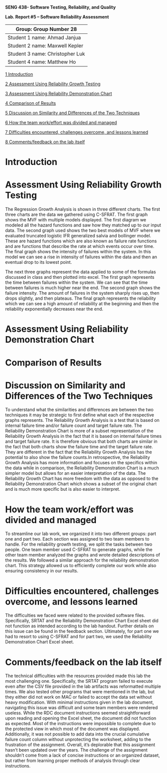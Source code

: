 **SENG 438- Software Testing, Reliability, and Quality**

**Lab. Report \#5 – Software Reliability Assessment**

| Group: Group Number   28  |
|-----------------|
| Student 1 name:   Ahmad Janjua        |   
| Student 2 name:   Maxwell Kepler      |   
| Student 3 name:   Christopher Luk     |   
| Student 4 name:   Matthew Ho          | 

[1 Introduction	](#introduction)

[2 Assessment Using Reliability Growth Testing ](#assessment-using-reliability-growth-testing)

[3 Assessment Using Reliability Demonstration Chart ](#assessment-using-reliability-demonstration-chart)

[4 Comparison of Results ](#comparison-of-results)

[5 Discussion on Similarity and Differences of the Two Techniques ](#discussion-on-similarity-and-differences-of-the-two-techniques)

[6 How the team work/effort was divided and managed ](#how-the-team-workeffort-was-divided-and-managed)

[7 Difficulties encountered, challenges overcome, and lessons learned ](#difficulties-encountered-challenges-overcome-and-lessons-learned)

[8 Comments/feedback on the lab itself ](#commentsfeedback-on-the-lab-itself)

# Introduction

# Assessment Using Reliability Growth Testing 

The Regression Growth Analysis is shown in three different charts. The first three charts are the data we gathered using C-SFRAT. The first graph shows the MVF with multiple models displayed. The first diagram we modeled all the hazard functions and saw how they matched up to our input data. The second graph used shows the two best models of MVF where we evaluated truncated logistic IFR generalized salvia and bollinger model. These are hazard functions which are also known as failure rate functions and are functions that describe the rate at which events occur over time. The final graph shows the intensity of failures within the system. In this model we can see a rise in intensity of failures within the data and then an eventual drop to its lowest point.

The next three graphs represent the data applied to some of the formulas discussed in class and then plotted into excel. The first graph represents the time between failures within the system. We can see that the time between failures is much higher near the end. The second graph shows the failure intensity. The amount of failures in the system sharply rises up, then drops slightly, and then plateaus. The final graph represents the reliability which we can see a high amount of reliability at the beginning and then the reliability exponentially decreases near the end.

# Assessment Using Reliability Demonstration Chart 

# Comparison of Results

# Discussion on Similarity and Differences of the Two Techniques

To understand what the similarities and differences are between the two techniques it may be strategic to first define what each of the respective graphs represents. The Reliability Growth Analysis is a test that is based on internal failure time and/or failure count and target failure rate. The Reliability Demonstration Chart is more of a subset representation of the Reliability Growth Analysis in the fact that it is based on internal failure times and target failure rate. It is therefore obvious that both charts are similar in the fact that both charts show the failure time and the target failure rate. They are different in the fact that the Reliability Growth Analysis has the potential to also show the failure counts.In retrospective, the Reliability Growth Analysis has more information and focuses on the specifics within the data while in comparison, the Reliability Demonstration Chart is a much simpler model but allows for an easier interpretation of the data. The Reliability Growth Chart has more freedom with the data as opposed to the Reliability Demonstration Chart which shows a subset of the original chart and is much more specific but is also easier to interpret.

# How the team work/effort was divided and managed

To streamline our lab work, we organized it into two different groups: part one and part two. Each section was assigned to two team members to handle. For the reliability growth testing, we split the tasks between two people. One team member used C-SFRAT to generate graphs, while the other team member analyzed the graphs and wrote detailed descriptions of the results. We followed a similar approach for the reliability demonstration chart. This strategy allowed us to efficiently complete our work while also ensuring consistency in our results.

# Difficulties encountered, challenges overcome, and lessons learned

The difficulties we faced were related to the provided software files. Specifically, SRTAT and the Reliability Demonstration Chart Excel sheet did not function as intended according to the lab handout. Further details on this issue can be found in the feedback section. Ultimately, for part one we had to resort to using C-SFRAT and for part two, we used the Reliability Demonstration Chart Excel sheet.

# Comments/feedback on the lab itself

The technical difficulties with the resources provided made this lab the most challenging one. Specifically, the SRTAT program failed to execute even after the CSV file provided in the lab artifacts was reformatted multiple times. We also tested other programs that were mentioned in the lab, but they either did not work on MAC or failed to accept the data set without heavy modification. With minimal instructions given in the lab document, navigating this issue was difficult and some team members were rendered useless. While the RDC document instructions seemed straightforward upon reading and opening the Excel sheet, the document did not function as expected. Most of the instructions were impossible to complete due to the protected view in which most of the document was displayed. Additionally, it was not possible to add data into the crucial cumulative failure count column without unprotecting the worksheet, adding to the frustration of the assignment. Overall, it’s deplorable that this assignment hasn’t been updated over the years. The challenge of the assignment shouldn’t come from a lack of concise instructions or an organized dataset, but rather from learning proper methods of analysis through clear instructions. 
